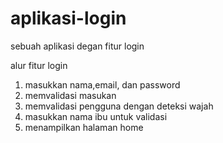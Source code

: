 # aplikasi-login
sebuah aplikasi degan fitur login

alur fitur login
1. masukkan nama,email, dan password 
2. memvalidasi masukan
3. memvalidasi pengguna dengan deteksi wajah
4. masukkan nama ibu untuk validasi
5. menampilkan halaman home
